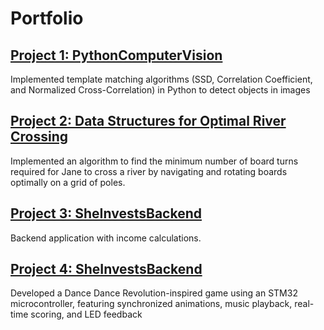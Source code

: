 # Portfolio

## [Project 1: PythonComputerVision](https://github.com/iyer131/PythonComputerVision)
 Implemented template matching algorithms (SSD, Correlation Coefficient, and Normalized Cross-Correlation) in Python to detect objects in images 

## [Project 2: Data Structures for Optimal River Crossing](https://github.com/iyer131/PA-5)
 Implemented an algorithm to find the minimum number of board turns required for Jane to cross a river by navigating and rotating boards optimally on a grid of poles.

## [Project 3: SheInvestsBackend](https://github.com/iyer131/SheInvestsBackend)
Backend application with income calculations.

## [Project 4: SheInvestsBackend](https://github.com/iyer131/Microcontroller-Project)
Developed a Dance Dance Revolution-inspired game using an STM32 microcontroller, featuring synchronized animations, music playback, real-time scoring, and LED feedback 
